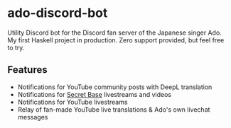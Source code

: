 # ado-discord-bot

Utility Discord bot for the Discord fan server of the Japanese singer Ado. My first Haskell project in production. Zero support provided, but feel free to try.

## Features

- Notifications for YouTube community posts with DeepL translation
- Notifications for [Secret Base](https://ado-dokidokihimitsukichi-daigakuimo.com/) livestreams and videos
- Notifications for YouTube livestreams
- Relay of fan-made YouTube live translations & Ado's own livechat messages

